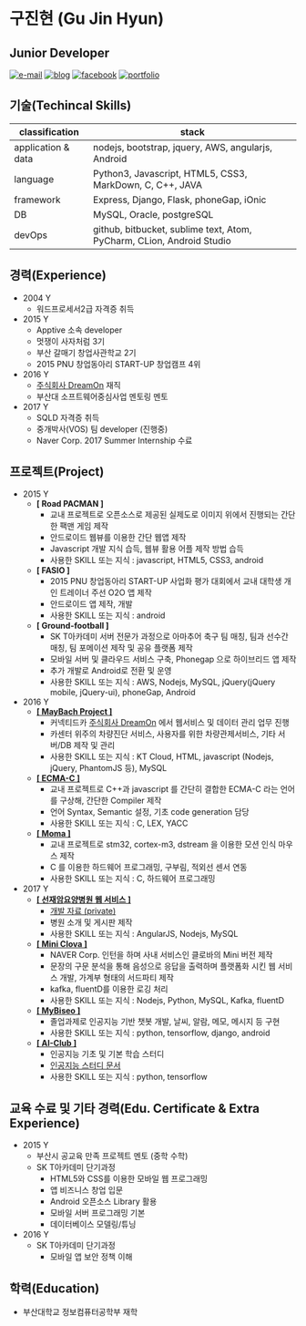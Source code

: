 # 구진현 (Gu Jin Hyun)

## Junior Developer

[![e-mail](https://img.shields.io/badge/e--mail-lazyeffect1@gmail.com-orange.svg)](mailto:lazyeffect1@gmail.com)
[![blog](https://img.shields.io/badge/blog-https://koocci.github.io/-yellowgreen.svg)](https://koocci.github.io/)
[![facebook](https://img.shields.io/badge/facebook-FB-blue.svg)](https://www.facebook.com/gu.jinhyun)
[![portfolio](https://img.shields.io/badge/portfolio-https://github.com/koocci/Portfolio/-red.svg)](https://github.com/koocci/Portfolio/)

## 기술(Techincal Skills)

| classification | stack  |
| ------------- | ------------- |
| application & data | nodejs, bootstrap, jquery, AWS, angularjs, Android |
| language  | Python3, Javascript, HTML5, CSS3, MarkDown, C, C++, JAVA |
| framework  | Express, Django, Flask, phoneGap, iOnic |
| DB | MySQL, Oracle, postgreSQL |
| devOps  | github, bitbucket, sublime text, Atom, PyCharm, CLion, Android Studio |

## 경력(Experience)
  * 2004 Y
    - 워드프로세서2급 자격증 취득
  * 2015 Y
    - Apptive 소속 developer
    - 멋쟁이 사자처럼 3기
    - 부산 갈매기 창업사관학교 2기
    - 2015 PNU 창업동아리 START-UP 창업캠프 4위
  * 2016 Y
    - [주식회사 DreamOn](http://www.smartcar.or.kr/) 재직
    - 부산대 소프트웨어중심사업 멘토링 멘토
  * 2017 Y
    - SQLD 자격증 취득
    - 중개박사(VOS) 팀 developer (진행중)
    - Naver Corp. 2017 Summer Internship 수료

## 프로젝트(Project)
  * 2015 Y
    - **[ Road PACMAN ]**
      + 교내 프로젝트로 오픈소스로 제공된 실제도로 이미지 위에서 진행되는 간단한 팩맨 게임 제작
      + 안드로이드 웹뷰를 이용한 간단 웹앱 제작
      + Javascript 개발 지식 습득, 웹뷰 활용 어플 제작 방법 습득
      + 사용한 SKILL 또는 지식 : javascript, HTML5, CSS3, android
    - **[ FASIO ]**
      + 2015 PNU 창업동아리 START-UP 사업화 평가 대회에서 교내 대학생 개인 트레이너 주선 O2O 앱 제작
      + 안드로이드 앱 제작, 개발
      + 사용한 SKILL 또는 지식 : android
    - **[ Ground-football ]**
      + SK T아카데미 서버 전문가 과정으로 아마추어 축구 팀 매칭, 팀과 선수간 매칭, 팀 포메이션 제작 및 공유 플랫폼 제작
      + 모바일 서버 및 클라우드 서비스 구축, Phonegap 으로 하이브리드 앱 제작
      + 추가 개발로 Android로 전환 및 운영
      + 사용한 SKILL 또는 지식 : AWS, Nodejs, MySQL, jQuery(jQuery mobile, jQuery-ui), phoneGap, Android
  * 2016 Y
    - [**[ MayBach Project ]**](https://github.com/koocci/MaybachProject/blob/master/%EB%93%9C%EB%A6%BC%EC%98%A8%20%EA%B0%9C%EB%B0%9C%20%EB%AC%B8%EC%84%9C.pdf)
      + 커넥티드카 [주식회사 DreamOn](http://www.smartcar.or.kr/) 에서 웹서비스 및 데이터 관리 업무 진행
      + 카센터 위주의 차량진단 서비스, 사용자를 위한 차량관제서비스, 기타 서버/DB 제작 및 관리
      + 사용한 SKILL 또는 지식 : KT Cloud, HTML, javascript (Nodejs, jQuery, PhantomJS 등), MySQL
    - [**[ ECMA-C ]**](https://github.com/seunggu/ECMA-C-Compiler)
      + 교내 프로젝트로 C++과 javascript 를 간단히 결합한 ECMA-C 라는 언어를 구상해, 간단한 Compiler 제작
      + 언어 Syntax, Semantic 설정, 기초 code generation 담당
      + 사용한 SKILL 또는 지식 : C, LEX, YACC
    - [**[ Moma ]**](https://github.com/0x1306e6d/moma)
      + 교내 프로젝트로 stm32, cortex-m3, dstream 을 이용한 모션 인식 마우스 제작
      + C 를 이용한 하드웨어 프로그래밍, 구부림, 적외선 센서 연동
      + 사용한 SKILL 또는 지식 : C, 하드웨어 프로그래밍
  * 2017 Y
    - [**[ 선재암요양병원 웹 서비스 ]**](http://jayson1.cafe24app.com/)
      + [개발 자료 (private)](https://github.com/koocci/onepageWeb)
      + 병원 소개 및 게시판 제작
      + 사용한 SKILL 또는 지식 : AngularJS, Nodejs, MySQL
    - [**[ Mini Clova ]**](https://github.com/koocci/miniClova/blob/master/%EB%AF%B8%EB%8B%88%ED%81%B4%EB%A1%9C%EB%B0%94.pdf)
      + NAVER Corp. 인턴을 하며 사내 서비스인 클로바의 Mini 버전 제작
      + 문장의 구문 분석을 통해 음성으로 응답을 출력하며 플랫폼화 시킨 웹 서비스 개발, 가계부 형태의 서드파티 제작
      + kafka, fluentD를 이용한 로깅 처리
      + 사용한 SKILL 또는 지식 : Nodejs, Python, MySQL, Kafka, fluentD
    - [**[ MyBiseo ]**](https://github.com/koocci/mybiseo)
      + 졸업과제로 인공지능 기반 챗봇 개발, 날씨, 알람, 메모, 메시지 등 구현
      + 사용한 SKILL 또는 지식 : python, tensorflow, django, android
    - [**[ AI-Club ]**](http://aiclub.kr/)
      + 인공지능 기초 및 기본 학습 스터디
      + [인공지능 스터디 문서](https://www.gitbook.com/book/koocci/aiclub-d/details)
      + 사용한 SKILL 또는 지식 : python, tensorflow

## 교육 수료 및 기타 경력(Edu. Certificate & Extra Experience)
  * 2015 Y
    - 부산시 공교육 만족 프로젝트 멘토 (중학 수학)
    - SK T아카데미 단기과정
      + HTML5와 CSS를 이용한 모바일 웹 프로그래밍
      + 앱 비즈니스 창업 입문
      + Android 오픈소스 Library 활용
      + 모바일 서버 프로그래밍 기본
      + 데이터베이스 모델링/튜닝
  * 2016 Y
    - SK T아카데미 단기과정
      + 모바일 앱 보안 정책 이해

## 학력(Education)
  * 부산대학교 정보컴퓨터공학부 재학
